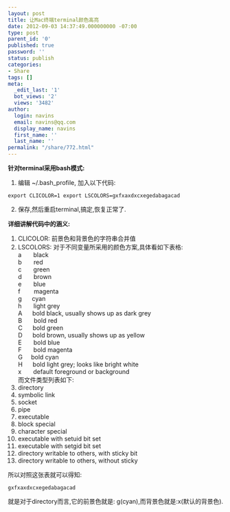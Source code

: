 ```yaml
---
layout: post
title: 让Mac终端terminal颜色高亮
date: 2012-09-03 14:37:49.000000000 -07:00
type: post
parent_id: '0'
published: true
password: ''
status: publish
categories:
- Share
tags: []
meta:
  _edit_last: '1'
  bot_views: '2'
  views: '3482'
author:
  login: navins
  email: navins@qq.com
  display_name: navins
  first_name: ''
  last_name: ''
permalink: "/share/772.html"
---
```

 **针对terminal采用bash模式:**

1. 编辑 ~/.bash\_profile, 加入以下代码:
```
export CLICOLOR=1 export LSCOLORS=gxfxaxdxcxegedabagacad
```
2. 保存,然后重启terminal,搞定,恢复正常了.

<!--more-->

**详细讲解代码中的涵义:**

1. CLICOLOR: 前景色和背景色的字符串合并值
2. LSCOLORS: 对于不同变量所采用的颜色方案,具体看如下表格:  
a &nbsp; &nbsp; &nbsp; black  
b &nbsp; &nbsp; &nbsp; red  
c&nbsp;&nbsp;&nbsp;&nbsp;&nbsp;&nbsp; green  
d&nbsp;&nbsp;&nbsp;&nbsp;&nbsp;&nbsp; brown  
e &nbsp; &nbsp; &nbsp; blue  
f&nbsp;&nbsp;&nbsp;&nbsp;&nbsp;&nbsp;&nbsp; magenta  
g&nbsp;&nbsp;&nbsp;&nbsp;&nbsp; cyan  
h&nbsp;&nbsp;&nbsp;&nbsp;&nbsp;&nbsp; light grey  
A&nbsp;&nbsp;&nbsp;&nbsp;&nbsp; bold black, usually shows up as dark grey  
B&nbsp;&nbsp;&nbsp;&nbsp;&nbsp;&nbsp; bold red  
C&nbsp;&nbsp;&nbsp;&nbsp;&nbsp; bold green  
D&nbsp;&nbsp;&nbsp;&nbsp;&nbsp; bold brown, usually shows up as yellow  
E&nbsp;&nbsp;&nbsp;&nbsp;&nbsp;&nbsp; bold blue  
F&nbsp;&nbsp;&nbsp;&nbsp;&nbsp;&nbsp; bold magenta  
G&nbsp;&nbsp;&nbsp;&nbsp; bold cyan  
H&nbsp;&nbsp;&nbsp;&nbsp;&nbsp; bold light grey; looks like bright white  
x&nbsp;&nbsp;&nbsp;&nbsp;&nbsp;&nbsp; default foreground or background  
而文件类型列表如下:  
1. directory  
2. symbolic link  
3. socket  
4. pipe  
5. executable  
6. block special  
7. character special  
8. executable with setuid bit set  
9. executable with setgid bit set  
10. directory writable to others, with sticky bit  
11. directory writable to others, without sticky

所以对照这张表就可以得知:

```
gxfxaxdxcxegedabagacad
```

就是对于directory而言,它的前景色就是: g(cyan),而背景色就是:x(默认的背景色).

